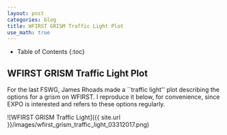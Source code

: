 ```yaml
---
layout: post
categories: blog
title: WFIRST GRISM Traffic Light Plot
use_math: true
---
```


* Table of Contents
{:toc}


## WFIRST GRISM Traffic Light Plot

For the last FSWG, James Rhoads made a ``traffic light''
plot describing the options for a grism on WFIRST. I reproduce it below, for convenience, since EXPO is interested and refers to these options regularly.

![WFIRST GRISM Traffic Light]({{ site.url }}/images/wfirst_grism_traffic_light_03312017.png)

